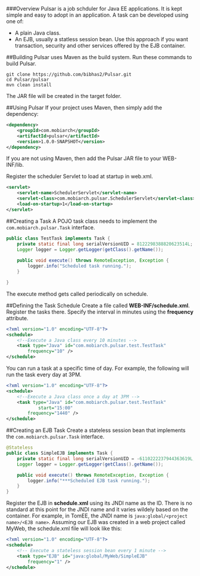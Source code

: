 ###Overview
Pulsar is a job schduler for Java EE applications. It is kept simple and easy to adopt in
an application. A task can be developed using one of:

- A plain Java class.
- An EJB, usually a statless session bean. Use this approach if you want transaction, 
security and other services offered by the EJB container.

##Building
Pulsar uses Maven as the build system. Run these commands to build Pulsar.

```
git clone https://github.com/bibhas2/Pulsar.git
cd Pulsar/pulsar
mvn clean install
```

The JAR file will be created in the target folder.

##Using Pulsar
If your project uses Maven, then simply add the dependency:

``` xml
<dependency>
	<groupId>com.mobiarch</groupId>
	<artifactId>pulsar</artifactId>
	<version>1.0.0-SNAPSHOT</version>
</dependency>
```

If you are not using Maven, then add the Pulsar JAR file to your WEB-INF/lib.

Register the scheduler Servlet to load at startup in web.xml.

``` xml
<servlet>
	<servlet-name>SchedulerServlet</servlet-name>
	<servlet-class>com.mobiarch.pulsar.SchedulerServlet</servlet-class>
	<load-on-startup>1</load-on-startup>
</servlet>
```
##Creating a Task
A POJO task class needs to implement the ``com.mobiarch.pulsar.Task`` interface.

``` java
public class TestTask implements Task {
	private static final long serialVersionUID = 8122298388820623514L;
	Logger logger = Logger.getLogger(getClass().getName());
	
	public void execute() throws RemoteException, Exception {
		logger.info("Scheduled task running.");
	}

}
```

The execute method gets called periodically on schedule.

##Defining the Task Schedule
Create a file called **WEB-INF/schedule.xml**. Register the tasks there. Specify the interval in minutes using the **frequency** attribute.

``` xml
<?xml version="1.0" encoding="UTF-8"?>
<schedule>
	<!--Execute a Java class every 10 minutes -->
	<task type="Java" id="com.mobiarch.pulsar.test.TestTask"
		frequency="10" />
</schedule>
```

You can run a task at a specific time of day. For example, the following will run the task every day at 3PM.

``` xml
<?xml version="1.0" encoding="UTF-8"?>
<schedule>
	<!--Execute a Java class once a day at 3PM -->
	<task type="Java" id="com.mobiarch.pulsar.test.TestTask"
	        start="15:00"
		frequency="1440" />
</schedule>
```

##Creating an EJB Task
Create a stateless session bean that implements the ``com.mobiarch.pulsar.Task`` interface.

``` java
@Stateless
public class SimpleEJB implements Task {
	private static final long serialVersionUID = -6110222237944363619L;
	Logger logger = Logger.getLogger(getClass().getName());

	public void execute() throws RemoteException, Exception {
		logger.info("***Scheduled EJB task running.");
	}
}
```

Register the EJB in **schedule.xml** using its JNDI name as the ID. There is no standard
at this point for the JNDI name and it varies wildely based on the container. For
example, in TomEE, the JNDI name is ``java:global/<project name>/<EJB name>``. Assuming
our EJB was created in a web project called MyWeb, the schedule.xml file will look like
this:

``` xml
<?xml version="1.0" encoding="UTF-8"?>
<schedule>
	<!-- Execute a stateless session bean every 1 minute -->
	<task type="EJB" id="java:global/MyWeb/SimpleEJB"
		frequency="1" />
</schedule>
```
